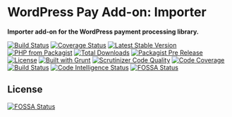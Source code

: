 # WordPress Pay Add-on: Importer

**Importer add-on for the WordPress payment processing library.**

[![Build Status](https://travis-ci.org/wp-pay/importer.svg?branch=develop)](https://travis-ci.org/wp-pay/importer)
[![Coverage Status](https://coveralls.io/repos/wp-pay/importer/badge.svg?branch=develop&service=github)](https://coveralls.io/github/wp-pay/importer?branch=develop)
[![Latest Stable Version](https://img.shields.io/packagist/v/wp-pay/importer.svg)](https://packagist.org/packages/wp-pay/importer)
[![PHP from Packagist](https://img.shields.io/packagist/php-v/wp-pay/importer.svg)](https://packagist.org/packages/wp-pay/importer)
[![Total Downloads](https://img.shields.io/packagist/dt/wp-pay/importer.svg)](https://packagist.org/packages/wp-pay/importer)
[![Packagist Pre Release](https://img.shields.io/packagist/vpre/wp-pay/importer.svg)](https://packagist.org/packages/wp-pay/importer)
[![License](https://img.shields.io/packagist/l/wp-pay/importer.svg)](https://packagist.org/packages/wp-pay/importer)
[![Built with Grunt](https://gruntjs.com/cdn/builtwith.svg)](http://gruntjs.com/)
[![Scrutinizer Code Quality](https://scrutinizer-ci.com/g/wp-pay/importer/badges/quality-score.png?b=develop)](https://scrutinizer-ci.com/g/wp-pay/importer/?branch=develop)
[![Code Coverage](https://scrutinizer-ci.com/g/wp-pay/importer/badges/coverage.png?b=develop)](https://scrutinizer-ci.com/g/wp-pay/importer/?branch=develop)
[![Build Status](https://scrutinizer-ci.com/g/wp-pay/importer/badges/build.png?b=develop)](https://scrutinizer-ci.com/g/wp-pay/importer/build-status/develop)
[![Code Intelligence Status](https://scrutinizer-ci.com/g/wp-pay/importer/badges/code-intelligence.svg?b=develop)](https://scrutinizer-ci.com/code-intelligence)
[![FOSSA Status](https://app.fossa.io/api/projects/git%2Bgithub.com%2Fwp-pay%2Fimporter.svg?type=shield)](https://app.fossa.io/projects/git%2Bgithub.com%2Fwp-pay%2Fimporter?ref=badge_shield)

## License
[![FOSSA Status](https://app.fossa.io/api/projects/git%2Bgithub.com%2Fwp-pay%2Fimporter.svg?type=large)](https://app.fossa.io/projects/git%2Bgithub.com%2Fwp-pay%2Fimporter?ref=badge_large)
